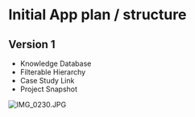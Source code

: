 # Initial App plan / structure #

## Version 1 ##
* Knowledge Database
* Filterable Hierarchy
* Case Study Link
* Project Snapshot

![IMG_0230.JPG](https://bitbucket.org/repo/o6rkja/images/3223172102-IMG_0230.JPG)